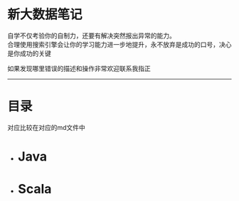 # 新大数据笔记

自学不仅考验你的自制力，还要有解决突然报出异常的能力。  
合理使用搜索引擎会让你的学习能力进一步地提升，永不放弃是成功的口号，决心是你成功的关键

如果发现哪里错误的描述和操作非常欢迎联系我指正

---

# 目录

对应比较在对应的md文件中

- # Java
- # Scala